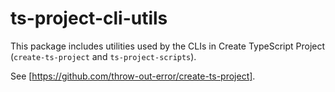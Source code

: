 # ts-project-cli-utils

This package includes utilities used by the CLIs in Create TypeScript Project (`create-ts-project` and `ts-project-scripts`).

See [https://github.com/throw-out-error/create-ts-project].
